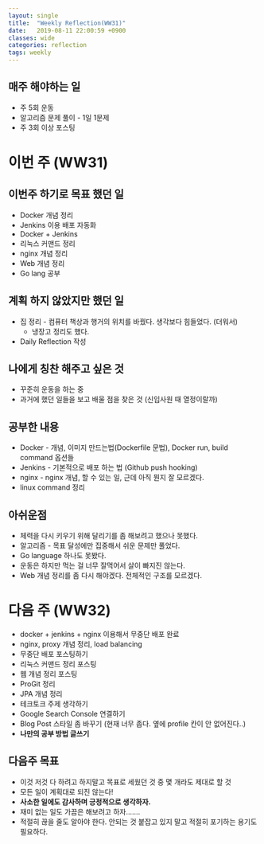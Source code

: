 ```yaml
---
layout: single
title:  "Weekly Reflection(WW31)"
date:   2019-08-11 22:00:59 +0900
classes: wide
categories: reflection
tags: weekly
---
```


## 매주 해야하는 일
* 주 5회 운동
* 알고리즘 문제 풀이 - 1일 1문제
* 주 3회 이상 포스팅

# 이번 주 (WW31)

## 이번주 하기로 목표 했던 일
* Docker 개념 정리
* Jenkins 이용 배포 자동화
* Docker + Jenkins
* 리눅스 커맨드 정리
* nginx 개념 정리
* Web 개념 정리
* Go lang 공부 

## 계획 하지 않았지만 했던 일
* 집 정리 - 컴퓨터 책상과 행거의 위치를 바꿨다. 생각보다 힘들었다. (더워서)
  * 냉장고 정리도 했다.
* Daily Reflection 작성

## 나에게 칭찬 해주고 싶은 것
* 꾸준히 운동을 하는 중
* 과거에 했던 일들을 보고 배울 점을 찾은 것 (신입사원 때 열정이랄까)

## 공부한 내용
* Docker - 개념, 이미지 만드는법(Dockerfile 문법), Docker run, build command 옵션들
* Jenkins - 기본적으로 배포 하는 법 (Github push hooking)
* nginx - nginx 개념, 할 수 있는 일, 근데 아직 뭔지 잘 모르겠다.
* linux command 정리

## 아쉬운점
* 체력을 다시 키우기 위해 달리기를 좀 해보려고 했으나 못했다.
* 알고리즘 - 목표 달성에만 집중해서 쉬운 문제만 풀었다.
* Go language 하나도 못봤다.
* 운동은 하지만 먹는 걸 너무 잘먹어서 살이 빠지진 않는다.
* Web 개념 정리를 좀 다시 해야겠다. 전체적인 구조를 모르겠다.

# 다음 주 (WW32)
* docker + jenkins + nginx 이용해서 무중단 배포 완료
* nginx, proxy 개념 정리, load balancing
* 무중단 배포 포스팅하기
* 리눅스 커맨드 정리 포스팅
* 웹 개념 정리 포스팅
* ProGit 정리
* JPA 개념 정리
* 테크토크 주제 생각하기
* Google Search Console 연결하기
* Blog Post 스타일 좀 바꾸기 (현재 너무 좁다. 옆에 profile 칸이 안 없어진다..)
* **나만의 공부 방법 글쓰기**

## 다음주 목표
* 이것 저것 다 하려고 하지말고 목표로 세웠던 것 중 몇 개라도 제대로 할 것
* 모든 일이 계획대로 되진 않는다!
* **사소한 일에도 감사하며 긍정적으로 생각하자.**
* 재미 없는 일도 가끔은 해보려고 하자.......
* 적절히 끊을 줄도 알아야 한다. 안되는 것 붙잡고 있지 말고 적절히 포기하는 용기도 필요하다.